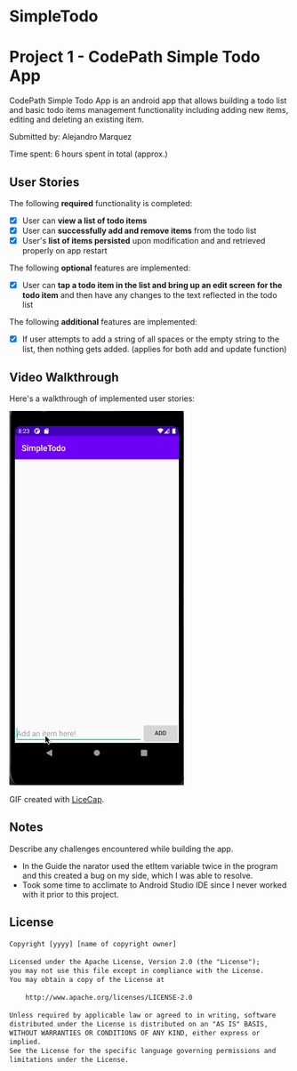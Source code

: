 # SimpleTodo
# Project 1 - CodePath Simple Todo App

CodePath Simple Todo App is an android app that allows building a todo list and basic todo items management functionality including adding new items, editing and deleting an existing item.

Submitted by: Alejandro Marquez

Time spent: 6 hours spent in total (approx.)

## User Stories

The following **required** functionality is completed:

* [X] User can **view a list of todo items**
* [X] User can **successfully add and remove items** from the todo list
* [X] User's **list of items persisted** upon modification and and retrieved properly on app restart

The following **optional** features are implemented:

* [X] User can **tap a todo item in the list and bring up an edit screen for the todo item** and then have any changes to the text reflected in the todo list

The following **additional** features are implemented:

* [X] If user attempts to add a string of all spaces or the empty string to the list, then nothing gets added. (applies for both add and update function)


## Video Walkthrough

Here's a walkthrough of implemented user stories:

<img src='Walkthrough.gif' title='Video Walkthrough' width='' alt='Video Walkthrough' />

GIF created with [LiceCap](http://www.cockos.com/licecap/).

## Notes

Describe any challenges encountered while building the app.
  - In the Guide the narator used the etItem variable twice in the program and this created a bug on my side, which I was able to resolve.
  - Took some time to acclimate to Android Studio IDE since I never worked with it prior to this project.

## License

    Copyright [yyyy] [name of copyright owner]

    Licensed under the Apache License, Version 2.0 (the "License");
    you may not use this file except in compliance with the License.
    You may obtain a copy of the License at

        http://www.apache.org/licenses/LICENSE-2.0

    Unless required by applicable law or agreed to in writing, software
    distributed under the License is distributed on an "AS IS" BASIS,
    WITHOUT WARRANTIES OR CONDITIONS OF ANY KIND, either express or implied.
    See the License for the specific language governing permissions and
    limitations under the License.
